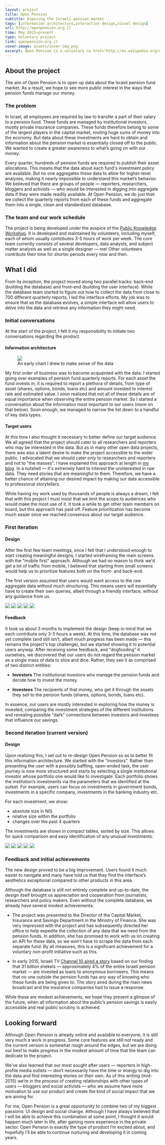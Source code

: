 ```yaml
---
layout: project
title: Open Pension
subtitle: Exposing the Israeli pension market
tags: [information architecture,interaction design,visual design]
url: http://openpension.org.il
time: May 2013–present
type: Voluntary project
link: openpension.org.il
cover-image: assets/cover-img.png
excerpt: Open Pension is a voluntary <a href="http://en.wikipedia.org/wiki/Open_data">open data</a> project, aimed at exposing how pension fund savings in Israel are invested and managed. My role in the project  was (and still is) to translate this abstract goal into a useful product. While the project is still in development, it has already garnered the attention and cooperation of both the press and the Ministry of Finance.
---
```


## About the project

The aim of Open Pension is to open up data about the Israeli pension fund market. As a result, we hope to see more public interest in the ways that pension funds manage our money. 

### The problem

In Israel, all employees are required by law to transfer a part of their salary to a pension fund. These funds are managed by institutional investors, mostly private insurance companies. These funds therefore belong to some of the largest players in the capital market, routing huge sums of money into the economy. But data about these investments are hard to obtain and information about the pension market is essentially closed off  to the public. We wanted to create a greater awareness to what’s going on with our money.

Every quarter, hundreds of pension funds are required to publish their asset allocations. This means that the data about each fund's investment policy are available. But no one aggregates these data to allow for higher-level analyses, making it nearly impossible to understand this market’s behavior. We believed that there are groups of people — reporters, researchers, bloggers and activists — who would be interested in digging into aggregate data if they were made readily available. At Open Pension, we do just that: we collect the quarterly reports from each of these funds and aggregate them into a single, clean and standardized database.

### The team and our work schedule

The project is being developed under the auspice of the [Public Knowledge Workshop](http://www.hasadna.org.il/en/). It is developed and maintained by volunteers, including myself, each of whom usually contributes 3-5 hours of work per week. The core team currently consists of several developers, data analysts, and subject matter analysts as well as a single designer — me! Other volunteers contribute their time for shorter periods every now and then.

## What I did

From its inception, the project moved along two parallel tracks: back-end (building the database) and front-end (building the user interface). While the database team started to figure out how to collect the data from close to 700 different quarterly reports, I led the interface efforts. My job was to ensure that as the database evolves, a simple interface will allow users to delve into the data and retrieve any information they might need.

### Initial conversations

At the start of the project, I felt it my responsibility to initiate two conversations regarding the product.

#### Information architecture

<figure>
  <img src="assets/early-ia.png" />
  <figcaption>
    An early chart I drew to make sense of the data
  </figcaption>
</figure>

My first order of business was to become acquainted with the data. I started going over examples of pension fund quarterly reports. For each asset the fund invests in, it is required to report a plethora of details, from type of asset (shares, options, bonds, loans etc) and amount invested to interest rate and estimated value. I soon realized that not all of these details are of equal importance when observing the entire pension market. So I started a conversation about the information most important to our users (more on that below). Soon enough, we managed to narrow the list down to a handful of key data types.

#### Target users

At this time I also thought it necessary to better define our target audience. We all agreed that the project should cater to all researchers and reporters who may be interested in the data. But as in many other open data projects, there was also a latent desire to make the project accessible to the wider public. I advocated that we should cater only to researchers and reporters and not to "the masses". I have explained this approach at length in [my blog](https://medium.com/social-commentary/the-open-data-hubris-70d12be222e0). In a nutshell — it's extremely hard to interest the uninterested in raw data. They need stories that are meaningful to them. Therefore, we have a better chance of attaining our desired impact by making our data accessible to professional storytellers. 

While having my work used by thousands of people is always a dream, I felt that with this project I must insist that we limit the scope to audiences who would make the most use of it. It took a while to get other team members on board, but this approach has paid off. Feature prioritization has become much easier once we reached consensus about our target audience.

### First iteration

#### Design

After the first few team meetings, once I felt that I understood enough to start creating meaningful designs, I started wireframing the main screens with the "mobile first" approach. Although we had no reason to think we'd get a lot of traffic from mobile, I believed that starting from small screens would help us to prioritize features both on the front- and back-end.

The first version assumed that users would want access to the raw aggregate data without much structuring. This means users will essentially have to create their own queries, albeit through a friendly interface, without any guidance from us.

<div class="slider">
  <img class="mobile" src="assets/v1/v1-mobile-wireframe01.png" />
  <img class="mobile" src="assets/v1/v1-mobile-wireframe02.png" />
  <img class="mobile" src="assets/v1/v1-mobile-wireframe03.png" />
  <img src="assets/v1/v1-tablet-wireframe01.png" />
  <img src="assets/v1/v1-tablet-wireframe02.png" />
</div>

#### Feedback

It took us about 3 months to implement the design (keep in mind that we each contribute only 3-5 hours a week). At this time, the database was not yet complete (and still isn't, albeit much progress has been made — this remains the project's top challenge), but we started showing it to potential users anyway. After receiving some feedback, and "dogfooding" it ourselves, we discovered that our users do not regard the pension market as a single mass of data to slice and dice. Rather, they see it as comprised of two  distinct entities:

* **Investors** 
The institutional investors who manage the pension funds and decide how to invest the money.

* **Investees**
The recipients of that money, who get it through the assets they sell to the pension funds (shares, options, bonds, loans etc).

In essence, our users are mostly interested in exploring how the money is invested, comparing the investment strategies of the different institutions and revealing possible "dark" connections between investors and investees that influence our savings.

### Second iteration (current version)

#### Design

Upon realizing this, I set out to re-design Open Pension so as to better fit this information architecture. We started with the "investors". Rather than presenting the user with a possibly baffling, open-ended task, the user journey is now more structured and starts by selecting a single institutional investor whose portfolio one would like to investigate. Each portfolio shows the institution’s investments via the parameters that we identified at the outset. For example, users can focus on investments in government bonds, investments in a specific company, investments in the banking industry etc.

For each investment, we show:

* absolute size in NIS
* relative size within the portfolio
* changes over the past 4 quarters

The investments are shown in compact tables, sorted by size. This allows for quick comparison and easy identification of any unusual investments.

<div class="slider">
  <img src="assets/v2/v2-wireframe-01.png" />
  <img src="assets/v2/v2-wireframe-02.png" />
  <img src="assets/v2/homepage.png" />
  <img src="assets/v2/portfolio.png" />
  <img src="assets/v2/investment.png" />
</div>

### Feedback and initial achievements

The new design proved to be a big improvement. Users found it much easier to navigate and many have told us that they find the interface’s aesthetics exceptional compared to other products in this area. 

Although the database is still not entirely complete and up-to-date, the design itself brought us appreciation and cooperation from journalists, researchers and policy makers. Even without the complete database, we already have several modest achievements:

* The project was presented to the Director of the Capital Market, Insurance and Savings Department in the Ministry of Finance. She was very impressed with the project and has subsequently directed her office to help expedite the collection of any data that we need from the pension funds. In addition, she has promised to work with us on creating an API for these data, so we won't have to scrape the data from each separate fund. By all measures, this is a significant achievement for a voluntary non-profit initiative such as this.

* In early 2015, Israeli TV [Channel 10 aired a story](http://news.nana10.co.il/Article/?ArticleID=1107391&TypeID=0&sid=126) based on our finding that 31 billion shekels — approximately 4% of the entire Israeli pension market — are invested as loans to anonymous borrowers. This means that no one outside the pension funds has any way of knowing who these funds are being given to. The story aired during the main news broadcast and the insurance companies had to issue a response.

While these are modest achievements, we hope they present a glimpse of the future, when all information about the public’s pension savings is easily accessible and real public scrutiny is achieved.

## Looking forward

Although Open Pension is already online and available to everyone, it is still very much a work in progress. Some core features are still not ready and the current version is somewhat rough around the edges, but we are doing our best to make progress in the modest amount of time that the team can dedicate to the project. 

We’ve also learned that our most sought after users — reporters in high-profile media outlets — don’t necessarily have the time or energy to dig into the data and find interesting stories on their own. As of this writing (mid-2015) we’re in the process of creating relationships with other types of users — bloggers and social activists — who we assume have more motivation to use our product and create the kind of social impact that we are aiming for.

For me, Open Pension is a great opportunity to combine two of my biggest passions: UI design and social change. Although I have always believed that I will be able to achieve this combination at some point, I thought it would happen much later in life, after gaining more experience in the private sector. Open Pension is exactly the type of product I’m excited about, and hopefully I’ll be able to continue nurturing and developing it in coming years.
